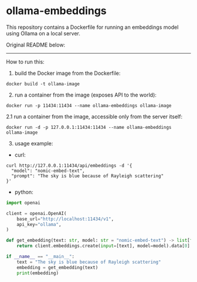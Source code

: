 # ollama-embeddings
This repository contains a Dockerfile for running an embeddings model using Ollama on a local server.

Original README below:

---

How to run this:

1. build the Docker image from the Dockerfile:
```console
docker build -t ollama-image
```

2. run a container from the image (exposes API to the world):
```console
docker run -p 11434:11434 --name ollama-embeddings ollama-image
```

2.1 run a container from the image, accessible only from the server itself:
```console
docker run -d -p 127.0.0.1:11434:11434 --name ollama-embeddings ollama-image
```

3. usage example:
- curl:
```console
curl http://127.0.0.1:11434/api/embeddings -d '{
  "model": "nomic-embed-text",
  "prompt": "The sky is blue because of Rayleigh scattering"
}'
```

- python:
```python
import openai

client = openai.OpenAI(
    base_url="http://localhost:11434/v1",
    api_key="ollama",
)

def get_embedding(text: str, model: str = "nomic-embed-text") -> list[float]:
    return client.embeddings.create(input=[text], model=model).data[0].embedding

if __name__ == "__main__":
    text = "The sky is blue because of Rayleigh scattering"
    embedding = get_embedding(text)
    print(embedding)
```

